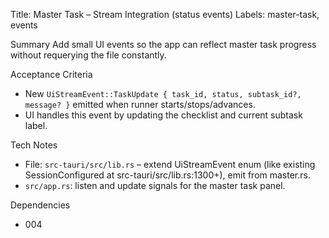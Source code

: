 Title: Master Task – Stream Integration (status events)
Labels: master-task, events

Summary
Add small UI events so the app can reflect master task progress without requerying the file constantly.

Acceptance Criteria
- New `UiStreamEvent::TaskUpdate { task_id, status, subtask_id?, message? }` emitted when runner starts/stops/advances.
- UI handles this event by updating the checklist and current subtask label.

Tech Notes
- File: `src-tauri/src/lib.rs` – extend UiStreamEvent enum (like existing SessionConfigured at src-tauri/src/lib.rs:1300+), emit from master.rs.
- `src/app.rs`: listen and update signals for the master task panel.

Dependencies
- 004

